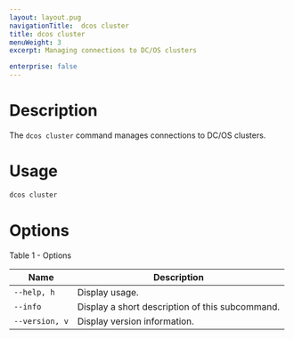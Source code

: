 ```yaml
---
layout: layout.pug
navigationTitle:  dcos cluster
title: dcos cluster
menuWeight: 3
excerpt: Managing connections to DC/OS clusters

enterprise: false
---
```


# Description

The `dcos cluster` command manages connections to DC/OS clusters.

# Usage

```bash
dcos cluster
```

# Options

Table 1 - Options

| Name |  Description |
|---------|-------------|
| `--help, h`   |  Display usage. |
| `--info`   |   Display a short description of this subcommand. |
| `--version, v`   |  Display version information. |
